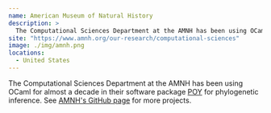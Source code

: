 ```yaml
---
name: American Museum of Natural History
description: > 
  The Computational Sciences Department at the AMNH has been using OCaml for almost a decade in their software package POY for phylogenetic inference
site: "https://www.amnh.org/our-research/computational-sciences"
image: ./img/amnh.png
locations: 
  - United States
---
```


The Computational Sciences Department at the AMNH has been using OCaml for almost a decade in their software package [POY](https://github.com/amnh/poy5) for phylogenetic inference. See [AMNH's GitHub page](https://github.com/AMNH) for more projects.

